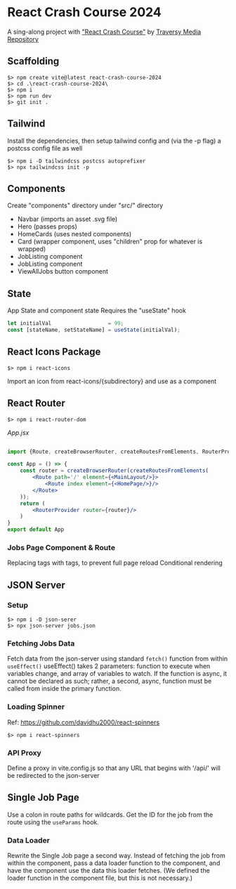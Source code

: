 # React Crash Course 2024

A sing-along project with ["React Crash Course"](https://www.youtube.com/watch?v=LDB4uaJ87e0)
by [Traversy Media](https://www.youtube.com/@TraversyMedia)
[Repository](https://github.com/bradtraversy/react-crash-2024)

## Scaffolding

```shell
$> npm create vite@latest react-crash-course-2024
$> cd .\react-crash-course-2024\
$> npm i
$> npm run dev
$> git init .
```

## Tailwind

Install the dependencies, then setup tailwind config and (via the -p flag) a postcss config file as well

```shell
$> npm i -D tailwindcss postcss autoprefixer
$> npx tailwindcss init -p
```

## Components

Create "components" directory under "src/" directory

- Navbar (imports an asset .svg file)
- Hero (passes props)
- HomeCards (uses nested components)
- Card (wrapper component, uses "children" prop for whatever is wrapped)
- JobListing component
- JobListing component
- ViewAllJobs button component

## State

App State and component state
Requires the "useState" hook

```js
let initialVal                  = 99;
const [stateName, setStateName] = useState(initialVal);
```

## React Icons Package

```shell
$> npm i react-icons
```

Import an icon from react-icons/{subdirectory} and use as a component

## React Router

```shell
$> npm i react-router-dom
```

_App.jsx_

```jsx

import {Route, createBrowserRouter, createRoutesFromElements, RouterProvider} from 'react-router-dom';

const App = () => {
    const router = createBrowserRouter(createRoutesFromElements(
        <Route path='/' element={<MainLayout/>}>
            <Route index element={<HomePage/>}/>
        </Route>
    ));
    return (
        <RouterProvider router={router}/>
    )
}
export default App
```

### Jobs Page Component & Route

Replacing <a> tags with <link> tags, to prevent full page reload
Conditional rendering

## JSON Server

### Setup

```shell
$> npm i -D json-serer
$> npx json-server jobs.json
```

### Fetching Jobs Data

Fetch data from the json-server using standard `fetch()` function from within `useEffect()`
useEffect() takes 2 parameters: function to execute when variables change, and array of variables to watch.
If the function is async, it cannot be declared as such;
rather, a second, async, function must be called from inside the primary function.

### Loading Spinner

Ref: https://github.com/davidhu2000/react-spinners

```shell
$> npm i react-spinners
```

### API Proxy

Define a proxy in vite.config.js so that any URL that begins with '/api/'
will be redirected to the json-server

## Single Job Page

Use a colon in route paths for wildcards.
Get the ID for the job from the route using the `useParams` hook.

### Data Loader

Rewrite the Single Job page a second way. Instead of fetching the job from within the component,
pass a data loader function to the component, and have the component use the data this loader fetches.
(We defined the loader function in the component file, but this is not necessary.)


